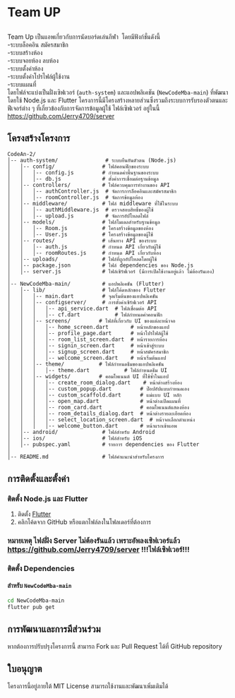# Team UP

##

Team Up เป็นแอพเกี่ยวกับการนัดบอร์ดเล่นกีฬา  โดยมีฟังก์ชั่นดังนี้\
-ระบบล็อคอิน สมัครสมาชิก\
-ระบบสร้างห้อง\
-ระบบจอยห้อง ลบห้อง\
-ระบบตั้งค่าห้อง\
-ระบบตั้งค่าโปรไฟล์ผู้ใช้งาน\
-ระบบแผนที่\
โดยไฟล์จะแบ่งเป็นฝั่งเซิฟเวอร์ (`auth-system`) และแอปพลิเคชัน (`NewCodeMba-main`) ที่พัฒนาโดยใช้ Node.js และ Flutter โครงการนี้มีโครงสร้างหลายส่วนซึ่งรวมถึงระบบการรับรองตัวตนและฟีเจอร์ต่าง ๆ ที่เกี่ยวข้องกับการจัดการข้อมูลผู้ใช้
ไฟล์เซิฟเวอร์ อยู่ในนี้
https://github.com/Jerry4709/server
## โครงสร้างโครงการ

```
CodeAn-2/
│-- auth-system/               # ระบบยืนยันตัวตน (Node.js)
│   │-- config/               # ไฟล์คอนฟิกของระบบ
│   │   │-- config.js         # กำหนดค่าพื้นฐานของระบบ
│   │   │-- db.js             # ตั้งค่าการเชื่อมต่อฐานข้อมูล
│   │-- controllers/          # ไฟล์ควบคุมการทำงานของ API
│   │   │-- authController.js  # จัดการการล็อคอินและสมัครสมาชิก
│   │   │-- roomController.js  # จัดการข้อมูลห้อง
│   │-- middleware/           # ไฟล์ middleware ที่ใช้ในระบบ
│   │   │-- authMiddleware.js  # ตรวจสอบสิทธิ์ของผู้ใช้
│   │   │-- upload.js          # จัดการอัปโหลดไฟล์
│   │-- models/               # ไฟล์โมเดลสำหรับฐานข้อมูล
│   │   │-- Room.js           # โครงสร้างข้อมูลของห้อง
│   │   │-- User.js           # โครงสร้างข้อมูลของผู้ใช้
│   │-- routes/               # เส้นทาง API ของระบบ
│   │   │-- auth.js           # กำหนด API เกี่ยวกับผู้ใช้
│   │   │-- roomRoutes.js     # กำหนด API เกี่ยวกับห้อง
│   │-- uploads/              # ไฟล์ที่ถูกอัปโหลดโดยผู้ใช้
│   │-- package.json          # ไฟล์ dependencies ของ Node.js
│   │-- server.js             # ไฟล์เซิร์ฟเวอร์ (มีการเปิดใช้งานอยู่แล้ว ไม่ต้องรันเอง)
│
│-- NewCodeMba-main/          # แอปพลิเคชัน (Flutter)
│   │-- lib/                  # ไฟล์โค้ดหลักของ Flutter
│   │   │-- main.dart         # จุดเริ่มต้นของแอปพลิเคชัน
│   │   │-- configserver/     # การตั้งค่าเซิร์ฟเวอร์ API
│   │   │   │-- api_service.dart  # ไฟล์เชื่อมต่อ API
│   │   │   │-- cf.dart           # ไฟล์กำหนดค่าคอนฟิก
│   │   │-- screens/         # ไฟล์ที่เกี่ยวกับ UI ของแต่ละหน้าจอ
│   │   │   │-- home_screen.dart       # หน้าหลักของแอป
│   │   │   │-- profile_page.dart      # หน้าโปรไฟล์ผู้ใช้
│   │   │   │-- room_list_screen.dart  # หน้ารายการห้อง
│   │   │   │-- signin_screen.dart     # หน้าเข้าสู่ระบบ
│   │   │   │-- signup_screen.dart     # หน้าสมัครสมาชิก
│   │   │   │-- welcome_screen.dart    # หน้าเริ่มต้นแอป
│   │   │-- theme/           # ไฟล์กำหนดธีมของแอปพลิเคชัน
│   │   │   │-- theme.dart           # ไฟล์กำหนดธีม UI
│   │   │-- widgets/         # คอมโพเนนต์ UI ที่ใช้ซ้ำในแอป
│   │   │   │-- create_room_dialog.dart    # หน้าต่างสร้างห้อง
│   │   │   │-- custom_popup.dart         # ป๊อปอัปแบบกำหนดเอง
│   │   │   │-- custom_scaffold.dart      # แม่แบบ UI หลัก
│   │   │   │-- open_map.dart             # หน้าต่างเปิดแผนที่
│   │   │   │-- room_card.dart            # คอมโพเนนต์แสดงห้อง
│   │   │   │-- room_details_dialog.dart  # หน้าต่างรายละเอียดห้อง
│   │   │   │-- select_location_screen.dart  # หน้าจอเลือกตำแหน่ง
│   │   │   │-- welcome_button.dart       # หน้าแรกเข้าแอพ
│   │-- android/              # ไฟล์สำหรับ Android
│   │-- ios/                  # ไฟล์สำหรับ iOS
│   │-- pubspec.yaml          # รายการ dependencies ของ Flutter
│
│-- README.md                 # ไฟล์คำแนะนำสำหรับโครงการ
```



## การติดตั้งและตั้งค่า

### ติดตั้ง Node.js และ Flutter

1. ติดตั้ง [Flutter](https://flutter.dev/docs/get-started/install)
2. คลิกโค้ดจาก GitHub หรือแตกไฟล์ลงในโฟลเดอร์ที่ต้องการ

### หมายเหตุ ไฟล์ฝั่ง Server ไม่ต้องรันแล้ว เพราะอัพลงเซิฟเวอร์แล้ว https://github.com/Jerry4709/server !!!ไฟล์เซิฟเวอร์!!!

### ติดตั้ง Dependencies



#### สำหรับ `NewCodeMba-main`

```sh
cd NewCodeMba-main
flutter pub get
```

## การพัฒนาและการมีส่วนร่วม

หากต้องการปรับปรุงโครงการนี้ สามารถ Fork และ Pull Request ได้ที่ GitHub repository

## ใบอนุญาต

โครงการนี้อยู่ภายใต้ MIT License สามารถใช้งานและพัฒนาเพิ่มเติมได้